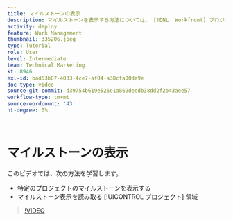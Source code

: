 ```yaml
---
title: マイルストーンの表示
description: マイルストーンを表示する方法については、 [!DNL  Workfront] プロジェクトに追加し、 [!UICONTROL プロジェクト] 領域
activity: deploy
feature: Work Management
thumbnail: 335206.jpeg
type: Tutorial
role: User
level: Intermediate
team: Technical Marketing
kt: 8946
exl-id: bad53b87-4033-4ce7-af04-a38cfa00de9e
doc-type: video
source-git-commit: d39754b619e526e1a869deedb38dd2f2b43aee57
workflow-type: tm+mt
source-wordcount: '43'
ht-degree: 0%

---
```


# マイルストーンの表示

このビデオでは、次の方法を学習します。

* 特定のプロジェクトのマイルストーンを表示する
* マイルストーン表示を読み取る [!UICONTROL プロジェクト] 領域

>[!VIDEO](https://video.tv.adobe.com/v/335206/?quality=12)
